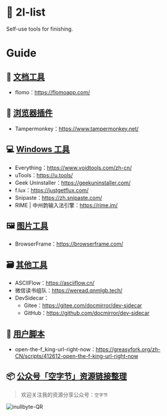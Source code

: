 # 🧰 2l-list

Self-use tools for finishing.

# Guide

## 📃 [文档工具](https://github.com/waringhu/2l-list/blob/main/posts/documentation-tool.md)

- flomo：https://flomoapp.com/

## 🧩 [浏览器插件](https://github.com/waringhu/2l-list/blob/main/posts/browser-plugin.md)

- Tampermonkey：https://www.tampermonkey.net/

## 💻 [Windows 工具](https://github.com/waringhu/2l-list/blob/main/posts/windows-tool.md)

- Everything：https://www.voidtools.com/zh-cn/
- uTools：https://u.tools/
- Geek Uninstaller：https://geekuninstaller.com/
- f.lux：https://justgetflux.com/
- Snipaste：https://zh.snipaste.com/
- RIME | 中州韵输入法引擎：https://rime.im/

## 🖼 [图片工具](https://github.com/waringhu/2l-list/blob/main/posts/image-tool.md)

- BrowserFrame：https://browserframe.com/

## 🗃 [其他工具](https://github.com/waringhu/2l-list/blob/main/posts/other-tool.md)

- ASCIIFlow：https://asciiflow.cn/
- 微信读书组队：https://weread.qnmlgb.tech/
- DevSidecar：
	- Gitee：https://gitee.com/docmirror/dev-sidecar
	- GitHub：https://github.com/docmirror/dev-sidecar

## 🔫 [用户脚本](https://github.com/waringhu/2l-list/blob/main/posts/user-script.md)

- open-the-f_king-url-right-now：https://greasyfork.org/zh-CN/scripts/412612-open-the-f-king-url-right-now

## 📦 [公众号「空字节」资源链接整理](https://github.com/waringhu/2l-list/blob/main/posts/inullbyte.md)

> 欢迎关注我的资源分享公众号：`空字节`

![inullbyte-QR](https://cdn.jsdelivr.net/gh/waringhu/simp-CDN/2l-list/inullbyte/inullbyte-QR.png)



